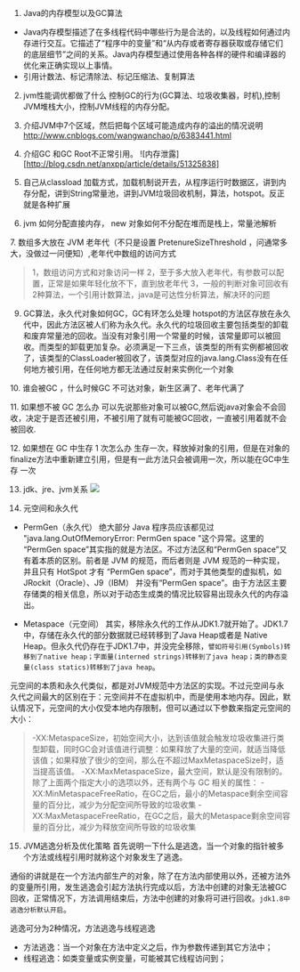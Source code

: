 1. Java的内存模型以及GC算法
- Java内存模型描述了在多线程代码中哪些行为是合法的，以及线程如何通过内存进行交互。它描述了“程序中的变量”和“从内存或者寄存器获取或存储它们的底层细节”之间的关系。Java内存模型通过使用各种各样的硬件和编译器的优化来正确实现以上事情。
- 引用计数法、标记清除法、标记压缩法、复制算法

2. jvm性能调优都做了什么
控制GC的行为(GC算法、垃圾收集器，时机),控制JVM堆栈大小，控制JVM线程的内存分配。

3. 介绍JVM中7个区域，然后把每个区域可能造成内存的溢出的情况说明
http://www.cnblogs.com/wangwanchao/p/6383441.html

4. 介绍GC 和GC Root不正常引用。
![内存泄露][http://blog.csdn.net/anxpp/article/details/51325838]

5. 自己从classload 加载方式，加载机制说开去，从程序运行时数据区，讲到内存分配，讲到String常量池，讲到JVM垃圾回收机制，算法，hotspot。反正就是各种扩展

6. jvm 如何分配直接内存， new 对象如何不分配在堆而是栈上，常量池解析

7. 数组多大放在 JVM 老年代（不只是设置 PretenureSizeThreshold ，问通常多大，没做过一问便知）,老年代中数组的访问方式

>1，数组访问方式和对象访问一样
2，至于多大放入老年代，有参数可以配置，正常是如果年轻化放不下，直到放老年代 3，一般的判断对象可回收有2种算法，一个引用计数算法，java是可达性分析算法，解决环的问题

9. GC算法，永久代对象如何GC，GC有环怎么处理
hotspot的方法区存放在永久代中，因此方法区被人们称为永久代。永久代的垃圾回收主要包括类型的卸载和废弃常量池的回收。当没有对象引用一个常量的时候，该常量即可以被回收。而类型的卸载更加复杂。必须满足一下三点，该类型的所有实例都被回收了，该类型的ClassLoader被回收了，该类型对应的java.lang.Class没有在任何地方被引用，在任何地方都无法通过反射来实例化一个对象

10. 谁会被GC ，什么时候GC
不可达对象，新生区满了、老年代满了

11. 如果想不被 GC 怎么办
可以先说那些对象可以被GC,然后说java对象会不会回收，决定于是否还被引用，不被引用了就有可能被GC回收，一直被引用着就不会被回收.


12. 如果想在 GC 中生存 1 次怎么办
生存一次，释放掉对象的引用，但是在对象的finalize方法中重新建立引用，但是有一此方法只会被调用一次，所以能在GC中生存 一次

13. jdk、jre、jvm关系
![](http://www.hollischuang.com/wp-content/uploads/2015/04/2932682015-300x184.gif)

14. 元空间和永久代
- PermGen（永久代）
绝大部分 Java 程序员应该都见过 "java.lang.OutOfMemoryError: PermGen space "这个异常。这里的 “PermGen space”其实指的就是方法区。不过方法区和“PermGen space”又有着本质的区别。前者是 JVM 的规范，而后者则是 JVM 规范的一种实现，并且只有 HotSpot 才有 “PermGen space”，而对于其他类型的虚拟机，如 JRockit（Oracle）、J9（IBM） 并没有“PermGen space”。由于方法区主要存储类的相关信息，所以对于动态生成类的情况比较容易出现永久代的内存溢出。

- Metaspace（元空间）
其实，移除永久代的工作从JDK1.7就开始了。JDK1.7中，存储在永久代的部分数据就已经转移到了Java Heap或者是 Native Heap。但永久代仍存在于JDK1.7中，并没完全移除，`譬如符号引用(Symbols)转移到了native heap；字面量(interned strings)转移到了java heap；类的静态变量(class statics)转移到了java heap`。

元空间的本质和永久代类似，都是对JVM规范中方法区的实现。不过元空间与永久代之间最大的区别在于：元空间并不在虚拟机中，而是使用本地内存。因此，默认情况下，元空间的大小仅受本地内存限制，但可以通过以下参数来指定元空间的大小：
>-XX:MetaspaceSize，初始空间大小，达到该值就会触发垃圾收集进行类型卸载，同时GC会对该值进行调整：如果释放了大量的空间，就适当降低该值；如果释放了很少的空间，那么在不超过MaxMetaspaceSize时，适当提高该值。
-XX:MaxMetaspaceSize，最大空间，默认是没有限制的。
除了上面两个指定大小的选项以外，还有两个与 GC 相关的属性：
-XX:MinMetaspaceFreeRatio，在GC之后，最小的Metaspace剩余空间容量的百分比，减少为分配空间所导致的垃圾收集
-XX:MaxMetaspaceFreeRatio，在GC之后，最大的Metaspace剩余空间容量的百分比，减少为释放空间所导致的垃圾收集

15. JVM逃逸分析及优化策略
首先说明一下什么是逃逸，当一个对象的指针被多个方法或线程引用时就称这个对象发生了逃逸。

通俗的讲就是在一个方法内部生产的对象，除了在方法内部使用以外，还被方法外的变量所引用，发生逃逸会引起方法执行完成以后，方法中创建的对象无法被GC回收，正常情况下，方法调用结束后，方法中创建的对象将可进行回收。`jdk1.8中逃逸分析默认开启`。

逃逸可分为2种情况，方法逃逸与线程逃逸
- 方法逃逸：当一个对象在方法中定义之后，作为参数传递到其它方法中；
- 线程逃逸：如类变量或实例变量，可能被其它线程访问到；

